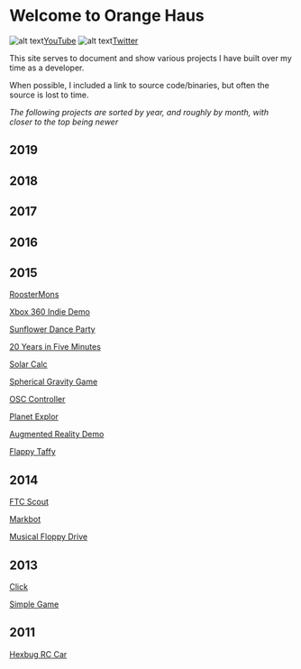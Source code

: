 # Welcome to Orange Haus
![alt text](https://orange.haus/images/youtube.png "YouTube Logo")[YouTube](https://www.youtube.com/orangehaus)   ![alt text](https://orange.haus/images/twitter.png "Twitter Logo")[Twitter](https://twitter.com/jacobbashista)

This site serves to document and show various projects I have built over my time as a developer.

When possible, I included a link to source code/binaries, but often the source is lost to time.

*The following projects are sorted by year, and roughly by month, with closer to the top being newer*

## 2019

## 2018

## 2017

## 2016

## 2015
[RoosterMons]()

[Xbox 360 Indie Demo]()

[Sunflower Dance Party]()

[20 Years in Five Minutes]()

[Solar Calc]()

[Spherical Gravity Game]()

[OSC Controller]()

[Planet Explor](https://orange.haus/planetexplor)

[Augmented Reality Demo](https://orange.haus/augmentedrealitydemo)

[Flappy Taffy](https://orange.haus/flappytaffy)

## 2014
[FTC Scout](https://orange.haus/ftcscout)

[Markbot](https://orange.haus/markbot)

[Musical Floppy Drive](https://orange.haus/musicalfloppydrive)

## 2013
[Click](https://orange.haus/click)

[Simple Game](https://orange.haus/simplegame)

## 2011
[Hexbug RC Car](https://orange.haus/hexbugrc)